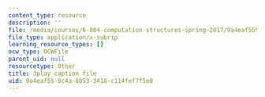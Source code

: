 ```yaml
---
content_type: resource
description: ''
file: /media/courses/6-004-computation-structures-spring-2017/9a4eaf559c4a8b533418c114fef7f5e0_UW9k06c63ts.srt
file_type: application/x-subrip
learning_resource_types: []
ocw_type: OCWFile
parent_uid: null
resourcetype: Other
title: 3play caption file
uid: 9a4eaf55-9c4a-8b53-3418-c114fef7f5e0
---
```

